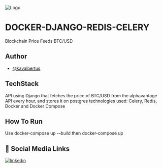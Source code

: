 ![Logo](https://cdn.worldvectorlogo.com/logos/python-3.svg)

# DOCKER-DJANGO-REDIS-CELERY

Blockchain Price Feeds BTC/USD


## Author

- [@kayalbertus](https://github.com/KayAlbertus)

## TechStack
API using Django that fetches the price of BTC/USD from the alphavantage API every hour, and stores it on postgres
technologies used: Celery, Redis, Docker and Docker Compose

## How To Run 
Use docker-compose up --build 
then docker-compose up

## 🔗 Social Media Links

[![linkedin](https://img.shields.io/badge/linkedin-0A66C2?style=for-the-badge&logo=linkedin&logoColor=white)](https://www.linkedin.com/in/kasheef-kay-albertus-329352106/)

